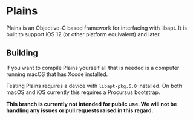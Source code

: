 # Plains
Plains is an Objective-C based framework for interfacing with libapt. It is built to support iOS 12 (or other platform equivalent) and later.

## Building
If you want to compile Plains yourself all that is needed is a computer running macOS that has Xcode installed.

Testing Plains requires a device with `libapt-pkg.6.0` installed. On both macOS and iOS currently this requires a Procursus bootstrap.

**This branch is currently not intended for public use. We will not be handling any issues or pull requests raised in this regard.**
